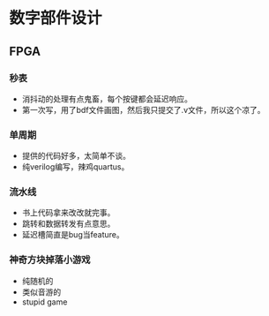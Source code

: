 # 数字部件设计

## FPGA

### 秒表

- 消抖动的处理有点鬼畜，每个按键都会延迟响应。
- 第一次写，用了bdf文件画图，然后我只提交了.v文件，所以这个凉了。

### 单周期

- 提供的代码好多，太简单不谈。
- 纯verilog编写，辣鸡quartus。

### 流水线

- 书上代码拿来改改就完事。
- 跳转和数据转发有点意思。
- 延迟槽简直是bug当feature。

### 神奇方块掉落小游戏

- 纯随机的
- 类似音游的
- stupid game
